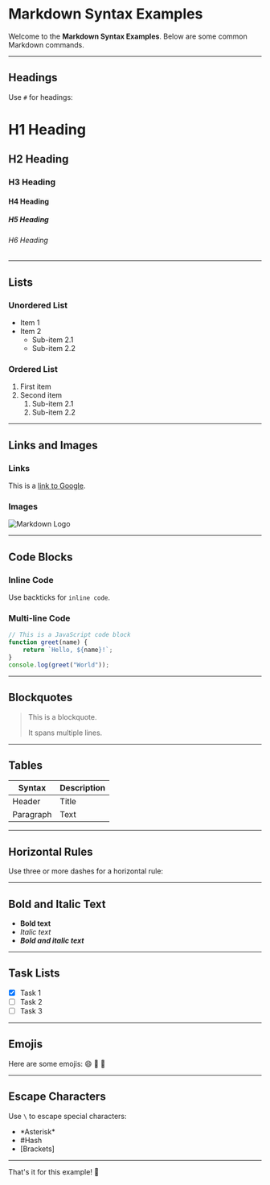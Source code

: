 # Markdown Syntax Examples

Welcome to the **Markdown Syntax Examples**. Below are some common Markdown commands.

---

## Headings

Use `#` for headings:

# H1 Heading
## H2 Heading
### H3 Heading
#### H4 Heading
##### H5 Heading
###### H6 Heading

---

## Lists

### Unordered List
- Item 1
- Item 2
  - Sub-item 2.1
  - Sub-item 2.2

### Ordered List
1. First item
2. Second item
   1. Sub-item 2.1
   2. Sub-item 2.2

---

## Links and Images

### Links
This is a [link to Google](https://www.google.com).

### Images
![Markdown Logo](https://upload.wikimedia.org/wikipedia/commons/4/48/Markdown-mark.svg)

---

## Code Blocks

### Inline Code
Use backticks for `inline code`.

### Multi-line Code
```javascript
// This is a JavaScript code block
function greet(name) {
    return `Hello, ${name}!`;
}
console.log(greet("World"));
```

---

## Blockquotes

> This is a blockquote.
>
> It spans multiple lines.

---

## Tables

| Syntax      | Description |
|-------------|-------------|
| Header      | Title       |
| Paragraph   | Text        |

---

## Horizontal Rules

Use three or more dashes for a horizontal rule:

---

## Bold and Italic Text

- **Bold text**
- *Italic text*
- ***Bold and italic text***

---

## Task Lists

- [x] Task 1
- [ ] Task 2
- [ ] Task 3

---

## Emojis

Here are some emojis: 😄 🚀 🌟

---

## Escape Characters

Use `\` to escape special characters:
- \*Asterisk\*
- \#Hash
- \[Brackets\]

---

That's it for this example! 🎉
